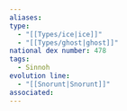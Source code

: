 ```yaml
---
aliases: 
type:
  - "[[Types/ice|ice]]"
  - "[[Types/ghost|ghost]]"
national dex number: 478
tags:
  - Sinnoh
evolution line:
  - "[[Snorunt|Snorunt]]"
associated: 
---
```

